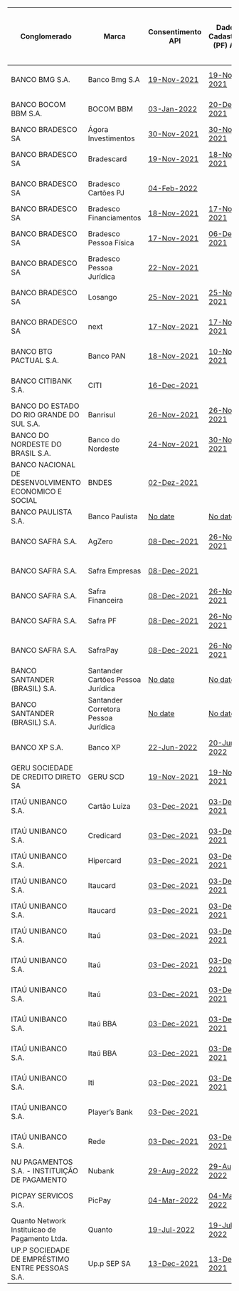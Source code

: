 |                          Conglomerado                           |                  Marca                  |                                                                                                  Consentimento API                                                                                                  |                                                                                                      Dados Cadastrais (PF) API                                                                                                       |                                                                                                      Dados Cadastrais (PJ) API                                                                                                       |                                                                                                   Resources API                                                                                                   |                                                                                                  Contas API                                                                                                  |                                                                                                                   Cartão de Crédito API                                                                                                                   |                                                                                               Operações de Crédito - Empréstimos API                                                                                               |                                                                                                    Operações de Crédito - Financiamentos API                                                                                                    |                                                                                                             Operações de Crédito - Adiantamento a Depositantes API                                                                                                              |                                                                                                                    Operações de Crédito - Direitos Creditórios Descontados API                                                                                                                     |
|------------------------------------------------------|-------------------------------------|-----------------------------------------------------------------------------------------------------------------------------------------------------------------------------------------------------|--------------------------------------------------------------------------------------------------------------------------------------------------------------------------------------------------------------|--------------------------------------------------------------------------------------------------------------------------------------------------------------------------------------------------------------|-------------------------------------------------------------------------------------------------------------------------------------------------------------------------------------------------------|-----------------------------------------------------------------------------------------------------------------------------------------------------------------------------------------------------|---------------------------------------------------------------------------------------------------------------------------------------------------------------------------------------------------------------------------------------|-----------------------------------------------------------------------------------------------------------------------------------------------------------------------------------------------|---------------------------------------------------------------------------------------------------------------------------------------------------------------------------------------------------------|-----------------------------------------------------------------------------------------------------------------------------------------------------------------------------------------------------------------------------|-------------------------------------------------------------------------------------------------------------------------------------------------------------------------------------------------------------------------------------------|
| BANCO BMG S.A.                                       | Banco Bmg S.A                       | [19-Nov-2021](https://github.com/OpenBanking-Brasil/conformance/blob/main/submissions/functional/consents/1.0.3/Banco_BMG_S.A-Banco_BMG_Open_Banking-API-Consents19-Nov-2021.zip)                   | [19-Nov-2021](https://github.com/OpenBanking-Brasil/conformance/blob/main/submissions/functional/personal/1.0.3/Banco_BMG_S.A-Banco_BMG_Open_Banking-API-Customers_Personal-19-Nov-2021.zip)                 | [19-Nov-2021](https://github.com/OpenBanking-Brasil/conformance/blob/main/submissions/functional/business/1.0.3/Banco_BMG_S.A-Banco_BMG_Open_Banking-API-Customers_Business-19-Nov-2021.zip)                 | [19-Nov-2021](https://github.com/OpenBanking-Brasil/conformance/blob/main/submissions/functional/resources/1.0.2/Banco_BMG_S.A-Banco_BMG_Open_Banking-API-Resources19-Nov-2021.zip)                   | [19-Nov-2021](https://github.com/OpenBanking-Brasil/conformance/blob/main/submissions/functional/accounts/1.0.3/Banco_BMG_S.A-Banco_BMG_Open_Banking-API-Accounts-19-Nov-2021.zip)                  | [19-Nov-2021](https://github.com/OpenBanking-Brasil/conformance/blob/main/submissions/functional/credit-card/1.0.4/Banco_BMG_S.A-Banco_BMG_Open_Banking-API-Credit_Card-19-Nov-2021.zip)                                              | [12-Nov-2021](https://github.com/OpenBanking-Brasil/conformance/blob/main/submissions/functional/loans/1.0.4/Banco_BMG_S.A-Banco_BMG_Open_Banking-API-LOANS-12-Nov-2021.zip)                  | [12-Nov-2021](https://github.com/OpenBanking-Brasil/conformance/blob/main/submissions/functional/financings/1.0.4/Banco_BMG_S.A-Banco_BMG_Open_Banking-API-FINANCINGS-12-Nov-2021.zip)                  | [19-Nov-2021](https://github.com/OpenBanking-Brasil/conformance/blob/main/submissions/functional/unarranged-overdraft/1.0.4/Banco_BMG_S.A-Banco_BMG_Open_Banking-API-Unarranged_overdraft-19-Nov-2021.zip)                  | [No date](https://github.com/OpenBanking-Brasil/conformance/blob/main/submissions/functional/invoice-financings/1.0.4/Banco_BMG_S-Discount-Credit-Rights.zip)                                                                             |
| BANCO BOCOM BBM S.A.                                 | BOCOM BBM                           | [03-Jan-2022](https://openbanking-brasil.github.io/conformance/submissions/functional/consents/1.0.3/Consents_api_test-mtls-by_value-plain_response-QSqqNKtcenTjY-03-Jan-2022.zip)                  | [20-Dec-2021](https://openbanking-brasil.github.io/conformance/submissions/functional/personal/1.0.3/Personal_Customer_Data_api_test-mtls-by_value-plain_response-oPo4xFRkR7CF8-20-Dec-2021.zip)             | [20-Dec-2021](https://openbanking-brasil.github.io/conformance/submissions/functional/business/1.0.3/Business_Customer_Data_api_test-mtls-by_value-plain_response-PzzPT9XEiMPpl-20-Dec-2021.zip)             | [20-Dec-2021](https://openbanking-brasil.github.io/conformance/submissions/functional/resources/1.0.2/Resources_api_test-mtls-by_value-plain_response-gtAtOQrmol44q-20-Dec-2021.zip)                  | [20-Dec-2021](https://openbanking-brasil.github.io/conformance/submissions/functional/accounts/1.0.3/Account_api_test-mtls-by_value-plain_response-k7vfL41COsCTM-20-Dec-2021.zip)                   |                                                                                                                                                                                                                                       | [20-Dec-2021](https://openbanking-brasil.github.io/conformance/submissions/functional/loans/1.0.4/Loans_api_test-mtls-by_value-plain_response-WnTwFLIzsLiVY-20-Dec-2021.zip)                  | [20-Dec-2021](https://openbanking-brasil.github.io/conformance/submissions/functional/financings/1.0.4/Financings_api_test-mtls-by_value-plain_response-6s7q9arManEJD-20-Dec-2021.zip)                  |                                                                                                                                                                                                                             | [20-Dec-2021](https://openbanking-brasil.github.io/conformance/submissions/functional/invoice-financings/1.0.4/Credit_operations_discounted_credit_rights_api_test-mtls-by_value-plain_response-21DN2MnCve4JQ-20-Dec-2021.zip)            |
| BANCO BRADESCO SA                                    | Ágora Investimentos                 | [30-Nov-2021](https://openbanking-brasil.github.io/conformance/submissions/functional/consents/1.0.3/Agora_CTVM-Agora-API-CONSENTS-30-Nov-2021.zip)                                                 | [30-Nov-2021](https://openbanking-brasil.github.io/conformance/submissions/functional/personal/1.0.3/Agora_CTVM-AgoraPF-API-CUSTOMER-30-Nov-2021.zip)                                                        | [30-Nov-2021](https://openbanking-brasil.github.io/conformance/submissions/functional/business/1.0.3/Agora_CTVM-AgoraPJ-API-CUSTOMER-30-Nov-2021.zip)                                                        | [No date](https://openbanking-brasil.github.io/conformance/submissions/functional/resources/1.0.2/Agora_CTVM-Agora-API-RESOURCES-30_Nov-2021.zip)                                                     |                                                                                                                                                                                                     |                                                                                                                                                                                                                                       |                                                                                                                                                                                               |                                                                                                                                                                                                         |                                                                                                                                                                                                                             |                                                                                                                                                                                                                                           |
| BANCO BRADESCO SA                                    | Bradescard                          | [19-Nov-2021](https://openbanking-brasil.github.io/conformance/submissions/functional/consents/1.0.3/Banco_Bradescard-Bradescard-API-CONSENTS-19-Nov-2021.zip)                                      | [18-Nov-2021](https://openbanking-brasil.github.io/conformance/submissions/functional/personal/1.0.3/Banco_Bradescard-Bradescard-API-CUSTOMER-18-Nov-2021.zip)                                               |                                                                                                                                                                                                              | [25-Nov-2021](https://openbanking-brasil.github.io/conformance/submissions/functional/resources/1.0.2/Banco_Bradescard-Bradescard-API-RESOURCES-25-Nov-2021.zip)                                      |                                                                                                                                                                                                     | [19-Nov-2021](https://openbanking-brasil.github.io/conformance/submissions/functional/credit-card/1.0.4/Banco_Bradescard-Bradescard-API-CARDS-19-Nov-2021.zip)                                                                        |                                                                                                                                                                                               |                                                                                                                                                                                                         |                                                                                                                                                                                                                             |                                                                                                                                                                                                                                           |
| BANCO BRADESCO SA                                    | Bradesco Cartões PJ                 | [04-Feb-2022](https://openbanking-brasil.github.io/conformance/submissions/functional/consents/1.0.3/Bradesco-BradescoCartoesPJ-API-CONSENTS-4-Feb-2022.zip)                                        |                                                                                                                                                                                                              | [04-Feb-2022](https://openbanking-brasil.github.io/conformance/submissions/functional/business/1.0.3/Bradesco-BradescoCartoesPJ-API-BUSINESSCUSTOMERDATA-4-Feb-2022.zip)                                     | [10-Feb-2022](https://openbanking-brasil.github.io/conformance/submissions/functional/resources/1.0.2/Bradesco-BradescoCartoesPJ-API-RESOURCES-10-Feb-2022.zip)                                       |                                                                                                                                                                                                     | [04-Feb-2022](https://openbanking-brasil.github.io/conformance/submissions/functional/credit-card/1.0.4/Bradesco-BradescoCartoesPJ-API-CREDITCARD-4-Feb-2022.zip)                                                                     |                                                                                                                                                                                               |                                                                                                                                                                                                         |                                                                                                                                                                                                                             |                                                                                                                                                                                                                                           |
| BANCO BRADESCO SA                                    | Bradesco Financiamentos             | [18-Nov-2021](https://openbanking-brasil.github.io/conformance/submissions/functional/consents/1.0.3/Bradesco_Financiamentos-BBFPF-API-CONSENTS-18-Nov-2021.zip)                                    | [17-Nov-2021](https://openbanking-brasil.github.io/conformance/submissions/functional/personal/1.0.3/Bradesco_Financiamentos-BBFPF-API-CUSTOMER-17-Nov-2021.zip)                                             | [No date](https://openbanking-brasil.github.io/conformance/submissions/functional/business/1.0.3/BUSINESS-CUSTOMER.zip)                                                                                      | [19-Nov-2021](https://openbanking-brasil.github.io/conformance/submissions/functional/resources/1.0.2/Bradesco_Financiamentos-BBFPF-API-RESOURCES-19-Nov-2021.zip)                                    |                                                                                                                                                                                                     |                                                                                                                                                                                                                                       |                                                                                                                                                                                               | [25-Nov-2021](https://openbanking-brasil.github.io/conformance/submissions/functional/financings/1.0.4/Bradesco_Financiamentos-BBFPF-API-FINANCINGS-25-Nov-2021.zip)                                    |                                                                                                                                                                                                                             |                                                                                                                                                                                                                                           |
| BANCO BRADESCO SA                                    | Bradesco Pessoa Física              | [17-Nov-2021](https://openbanking-brasil.github.io/conformance/submissions/functional/consents/1.0.3/Bradesco-BradescoPF-API-CONSENTS-17-Nov-2021.zip)                                              | [06-Dez-2021](https://openbanking-brasil.github.io/conformance/submissions/functional/personal/1.0.3/Bradesco-BradescoPF-API-CUSTOMER-06-Dez-2021.zip)                                                       |                                                                                                                                                                                                              | [22-Nov-2021](https://openbanking-brasil.github.io/conformance/submissions/functional/resources/1.0.2/Bradesco-BradescoPF-API-RESOURCES-22-Nov-2021.zip)                                              | [17-Nov-2021](https://openbanking-brasil.github.io/conformance/submissions/functional/accounts/1.0.3/Bradesco-BradescoPF-API-ACCOUNTS-17-Nov-2021.zip)                                              | [25-Nov-2021](https://openbanking-brasil.github.io/conformance/submissions/functional/credit-card/1.0.4/Bradesco-BradescoPF-API-CARDS-25-Nov-2021.zip)                                                                                | [17-Nov-2021](https://openbanking-brasil.github.io/conformance/submissions/functional/loans/1.0.4/Bradesco-BradescoPF-API-LOANS-17-Nov-2021.zip)                                              | [17-Nov-2021](https://openbanking-brasil.github.io/conformance/submissions/functional/financings/1.0.4/Bradesco-BradescoPF-API-FINANCINGS-17-Nov-2021.zip)                                              | [25-Nov-2021](https://openbanking-brasil.github.io/conformance/submissions/functional/unarranged-overdraft/1.0.4/Bradesco-BradescoPF-API-UNARRANGED_ACCOUNTS_OVERDRAFT-25-Nov-2021.zip)                                     |                                                                                                                                                                                                                                           |
| BANCO BRADESCO SA                                    | Bradesco Pessoa Jurídica            | [22-Nov-2021](https://openbanking-brasil.github.io/conformance/submissions/functional/consents/1.0.3/Bradesco-BradescoPJ-API-CONSENTS-22-Nov-2021.zip)                                              |                                                                                                                                                                                                              | [25-Nov-2021](https://openbanking-brasil.github.io/conformance/submissions/functional/business/1.0.3/Bradesco-BradescoPJ-API-CUSTOMER-25-Nov-2021.zip)                                                       | [22-Nov-2021](https://openbanking-brasil.github.io/conformance/submissions/functional/resources/1.0.2/Bradesco-BradescoPJ-API-RESOURCES-22-Nov-2021.zip)                                              | [17-Nov-2021](https://openbanking-brasil.github.io/conformance/submissions/functional/accounts/1.0.3/Bradesco-BradescoPJ-API-ACCOUNTS-17-Nov-2021.zip)                                              | [No date](https://openbanking-brasil.github.io/conformance/submissions/functional/credit-card/1.0.4/Bradesco-BradescoPJ-API-CARDS-19_Nov-2021.zip)                                                                                    | [17-Nov-2021](https://openbanking-brasil.github.io/conformance/submissions/functional/loans/1.0.4/Bradesco-BradescoPJ-API-LOANS-17-Nov-2021.zip)                                              | [17-Nov-2021](https://openbanking-brasil.github.io/conformance/submissions/functional/financings/1.0.4/Bradesco-BradescoPJ-API-FINANCINGS-17-Nov-2021.zip)                                              | [17-Nov-2021](https://openbanking-brasil.github.io/conformance/submissions/functional/unarranged-overdraft/1.0.4/Bradesco-BradescoPJ-API-UNARRANGED_ACCOUNTS_OVERDRAFT-17-Nov-2021.zip)                                     | [17-Nov-2021](https://openbanking-brasil.github.io/conformance/submissions/functional/invoice-financings/1.0.4/Bradesco-BradescoPJ-API-DISCOUNTED_CREDIT_RIGHTS-17-Nov-2021.zip)                                                          |
| BANCO BRADESCO SA                                    | Losango                             | [25-Nov-2021](https://openbanking-brasil.github.io/conformance/submissions/functional/consents/1.0.3/Banco_Losango_Losango-API-CONSENTS-25-Nov-2021.zip)                                            | [25-Nov-2021](https://openbanking-brasil.github.io/conformance/submissions/functional/personal/1.0.3/Banco_Losango-Losango-API-CUSTOMER-25-Nov-2021.zip)                                                     |                                                                                                                                                                                                              | [19-Nov-2021](https://openbanking-brasil.github.io/conformance/submissions/functional/resources/1.0.2/Banco_Losango-Losango-API-RESOURCES-19-Nov-2021.zip)                                            |                                                                                                                                                                                                     | [19-Nov-2021](https://openbanking-brasil.github.io/conformance/submissions/functional/credit-card/1.0.4/Banco_Losango-Losango-API-CARDS-19-Nov-2021.zip)                                                                              | [25-Nov-2021](https://openbanking-brasil.github.io/conformance/submissions/functional/loans/1.0.4/Banco_Losango-Losango-API-LOANS-25-Nov-2021.zip)                                            | [25-Nov-2021](https://openbanking-brasil.github.io/conformance/submissions/functional/financings/1.0.4/Banco_Losango-Losango-API-FINANCINGS-25-Nov-2021.zip)                                            |                                                                                                                                                                                                                             |                                                                                                                                                                                                                                           |
| BANCO BRADESCO SA                                    | next                                | [17-Nov-2021](https://openbanking-brasil.github.io/conformance/submissions/functional/consents/1.0.3/Bradesco-NextPF-API-CONSENTS-17-Nov-2021.zip)                                                  | [17-Nov-2021](https://openbanking-brasil.github.io/conformance/submissions/functional/personal/1.0.3/Bradesco-Next-API-CUSTOMER-17-Nov-2021.zip)                                                             |                                                                                                                                                                                                              | [23-Nov-2021](https://openbanking-brasil.github.io/conformance/submissions/functional/resources/1.0.2/Bradesco-NextPF-API-RESOURCES-23-Nov-2021.zip)                                                  | [17-Nov-2021](https://openbanking-brasil.github.io/conformance/submissions/functional/accounts/1.0.3/Bradesco-Next-API-ACCOUNTS-17-Nov-2021.zip)                                                    | [25-Nov-2021](https://openbanking-brasil.github.io/conformance/submissions/functional/credit-card/1.0.4/Bradesco-NextPF-API-CARDS-25-Nov-2021.zip)                                                                                    | [17-Nov-2021](https://openbanking-brasil.github.io/conformance/submissions/functional/loans/1.0.4/Bradesco-Next-API-LOANS-17-Nov-2021.zip)                                                    |                                                                                                                                                                                                         |                                                                                                                                                                                                                             |                                                                                                                                                                                                                                           |
| BANCO BTG PACTUAL S.A.                               | Banco PAN                           | [18-Nov-2021](https://openbanking-brasil.github.io/conformance/submissions/functional/consents/1.0.3/Consents-api-test-private_key_jwt-pushed-plain_response-YWAR5bJAZduon-18-Nov-2021.zip)         | [10-Nov-2021](https://openbanking-brasil.github.io/conformance/submissions/functional/personal/1.0.3/Personal_Customer_Data_api_test-private_key_jwt-pushed-plain_response-ALKlHUH8qxxMi-10-Nov-2021.zip)    |                                                                                                                                                                                                              | [30-Nov-2021](https://openbanking-brasil.github.io/conformance/submissions/functional/resources/1.0.2/Resources-api-test-private_key_jwt-pushed-plain_response-L1pTglTOziwVV-30-Nov-2021.zip)         | [19-Nov-2021](https://openbanking-brasil.github.io/conformance/submissions/functional/accounts/1.0.3/Account_api_test-private_key_jwt-pushed-plain_response-Ywq6EVQ8PiYZX-19-Nov-2021.zip)          | [27-Sep-2021](https://github.com/OpenBanking-Brasil/conformance/blob/main/submissions/functional/credit-card/1.0.4/Banco_PanCredit_card_api_test-private_key_jwt-pushed-plain_response-KWMz76dZGfnQg-27-Sep-2021.zip)                 | [18-Nov-2021](https://openbanking-brasil.github.io/conformance/submissions/functional/loans/1.0.4/BancoPanLoans_api_test-private_key_jwt-pushed-plain_response-REYw5wppVZdDX-18-Nov-2021.zip) | [19-Nov-2021](https://openbanking-brasil.github.io/conformance/submissions/functional/financings/1.0.4/Financings-api-test-private_key_jwt-pushed-plain_response-IVDjUaDjKXf9z-19-Nov-2021.zip)         |                                                                                                                                                                                                                             |                                                                                                                                                                                                                                           |
| BANCO CITIBANK S.A.                                  | CITI                                | [16-Dec-2021](https://openbanking-brasil.github.io/conformance/submissions/functional/consents/1.0.3/Consents_api_test-private_key_jwt-by_value-plain_response-A3bVZ0SVzgB65-16-Dec-2021.zip)       |                                                                                                                                                                                                              | [19-Nov-2021](https://openbanking-brasil.github.io/conformance/submissions/functional/business/1.0.3/Business_Customer_Data_api_test-private_key_jwt-by_value-plain_response-DGD73KEbe78lN-19-Nov-2021.zip)  | [16-Dec-2021](https://openbanking-brasil.github.io/conformance/submissions/functional/resources/1.0.2/Resources_api_test-private_key_jwt-by_value-plain_response-agrjssek5kibx-16-Dec-2021.zip)       | [16-Dec-2021](https://openbanking-brasil.github.io/conformance/submissions/functional/accounts/1.0.3/Account_api_test-private_key_jwt-by_value-plain_response-wkwl2dpx2wVNO-16-Dec-2021.zip)        | [16-Dec-2021](https://openbanking-brasil.github.io/conformance/submissions/functional/credit-card/1.0.4/Credit_card_api_test-private_key_jwt-by_value-plain_response-kPGdW2RDlSHez-16-Dec-2021.zip)                                   | [16-Dec-2021](https://openbanking-brasil.github.io/conformance/submissions/functional/loans/1.0.4/Loans_api_test-private_key_jwt-by_value-plain_response-ij9i6eOcQxlIb-16-Dec-2021.zip)       | [16-Dec-2021](https://openbanking-brasil.github.io/conformance/submissions/functional/financings/1.0.4/Financings_api_test-private_key_jwt-by_value-plain_response-PMgBz6rcOr6Qi-16-Dec-2021.zip)       | [16-Dec-2021](https://openbanking-brasil.github.io/conformance/submissions/functional/unarranged-overdraft/1.0.4/Unarranged_overdraft_api_test-private_key_jwt-by_value-plain_response-KwjAvzZ2QOram-16-Dec-2021.zip)       | [16-Dec-2021](https://openbanking-brasil.github.io/conformance/submissions/functional/invoice-financings/1.0.4/Credit_operations_discounted_credit_rights_api_test-private_key_jwt-by_value-plain_response-YF8RWwVFGceC1-16-Dec-2021.zip) |
| BANCO DO ESTADO DO RIO GRANDE DO SUL S.A.            | Banrisul                            | [26-Nov-2021](https://github.com/OpenBanking-Brasil/conformance/blob/main/submissions/functional/consents/1.0.3/Banrisul-Banrisul_Open_Banking_Brasil-API-CONSENTS-private_key_jwt-26-Nov-2021.zip) | [26-Nov-2021](https://github.com/OpenBanking-Brasil/conformance/blob/main/submissions/functional/personal/1.0.3/Banrisul-Banrisul_Open_Banking_Brasil-API-PERSONAL-CUSTOMER-private_key_jwt-26-Nov-2021.zip) | [26-Nov-2021](https://github.com/OpenBanking-Brasil/conformance/blob/main/submissions/functional/business/1.0.3/Banrisul-Banrisul_Open_Banking_Brasil-API-BUSINESS-CUSTOMER-private_key_jwt-26-Nov-2021.zip) | [26-Nov-2021](https://github.com/OpenBanking-Brasil/conformance/blob/main/submissions/functional/resources/1.0.2/Banrisul-Banrisul_Open_Banking_Brasil-API-RESOURCES-private_key_jwt-26-Nov-2021.zip) | [26-Nov-2021](https://github.com/OpenBanking-Brasil/conformance/blob/main/submissions/functional/accounts/1.0.3/Banrisul-Banrisul_Open_Banking_Brasil-API-ACCOUNTS-private_key_jwt-26-Nov-2021.zip) | [15-Dec-2021](https://github.com/OpenBanking-Brasil/conformance/blob/main/submissions/functional/credit-card/1.0.4/Banrisul-Banrisul_Open_Banking_Brasil-API-CREDIT-CARD-private_key_jwt-15-Dec-2021.zip)                             | [26-Nov-2021](https://github.com/OpenBanking-Brasil/conformance/blob/main/submissions/functional/loans/1.0.4/Banrisul-Banrisul_Open_Banking_Brasil-API-LOANS-private_key_jwt-26-Nov-2021.zip) | [26-Nov-2021](https://github.com/OpenBanking-Brasil/conformance/blob/main/submissions/functional/financings/1.0.4/Banrisul-Banrisul_Open_Banking_Brasil-API-FINANCINGS-private_key_jwt-26-Nov-2021.zip) | [26-Nov-2021](https://github.com/OpenBanking-Brasil/conformance/blob/main/submissions/functional/unarranged-overdraft/1.0.4/Banrisul-Banrisul_Open_Banking_Brasil-API-UNARRANGED-OVERDRAFT-private_key_jwt-26-Nov-2021.zip) | [26-Nov-2021](https://github.com/OpenBanking-Brasil/conformance/blob/main/submissions/functional/invoice-financings/1.0.4/Banrisul-Banrisul_Open_Banking_Brasil-API-INVOICE-FINANCINGS-private_key_jwt-26-Nov-2021.zip)                   |
| BANCO DO NORDESTE DO BRASIL S.A.                     | Banco do Nordeste                   | [24-Nov-2021](https://openbanking-brasil.github.io/conformance/submissions/functional/consents/1.0.3/Consents_api_test-mtls-by_value-plain_response-Y8C8uHBZEIWWn-24-Nov-2021.zip)                  | [30-Nov-2021](https://openbanking-brasil.github.io/conformance/submissions/functional/credit-card/1.0.4/Credit_card_api_test-mtls-by_value-plain_response-u6RR3oL4tXmNv-30-Nov-2021.zip)                     | [24-Nov-2021](https://openbanking-brasil.github.io/conformance/submissions/functional/business/1.0.3/Business_Customer_Data_api_test-mtls-by_value-plain_response-6pzI2UoIiv34c-24-Nov-2021.zip)             | [24-Nov-2021](https://openbanking-brasil.github.io/conformance/submissions/functional/resources/1.0.2/Resources_api_test-mtls-by_value-plain_response-SpyhfNmQL6gZ1-24-Nov-2021.zip)                  | [24-Nov-2021](https://openbanking-brasil.github.io/conformance/submissions/functional/accounts/1.0.3/Account_api_test-mtls-by_value-plain_response-K9sbPyRJmPjQk-24-Nov-2021.zip)                   | [30-Nov-2021](https://openbanking-brasil.github.io/conformance/submissions/functional/credit-card/1.0.4/Credit_card_api_test-mtls-by_value-plain_response-u6RR3oL4tXmNv-30-Nov-2021.zip)                                              | [24-Nov-2021](https://openbanking-brasil.github.io/conformance/submissions/functional/loans/1.0.4/Loans_api_test-mtls-by_value-plain_response-aBOUogtVjfRkC-24-Nov-2021.zip)                  |                                                                                                                                                                                                         |                                                                                                                                                                                                                             |                                                                                                                                                                                                                                           |
| BANCO NACIONAL DE DESENVOLVIMENTO ECONOMICO E SOCIAL | BNDES                               | [02-Dez-2021](https://github.com/OpenBanking-Brasil/conformance/blob/main/submissions/functional/consents/1.0.3/BNDES-BNDES_Open_Banking-API-CONSENTS-02-Dez-2021.zip)                              |                                                                                                                                                                                                              | [02-Dez-2021](https://github.com/OpenBanking-Brasil/conformance/blob/main/submissions/functional/business/1.0.3/BNDES-BNDES_Open_Banking-API-BUSINESS-CUSTOMERS-02-Dez-2021.zip)                             | [11-Dez-2021](https://github.com/OpenBanking-Brasil/conformance/blob/main/submissions/functional/resources/1.0.2/BNDES-BNDES_Open_Banking-API-RESOURCES-11-Dez-2021.zip)                              |                                                                                                                                                                                                     |                                                                                                                                                                                                                                       |                                                                                                                                                                                               | [02-Dez-2021](https://github.com/OpenBanking-Brasil/conformance/blob/main/submissions/functional/financings/1.0.4/BNDES-BNDES_Open_Banking-API-FINANCINGS-02-Dez-2021.zip)                              |                                                                                                                                                                                                                             |                                                                                                                                                                                                                                           |
| BANCO PAULISTA S.A.                                  | Banco Paulista                      | [No date](https://openbanking-brasil.github.io/conformance/submissions/functional/consents/1.0.3/BancoPaulista-Banco_Paulista_OpenBanking.zip)                                                      | [No date](https://openbanking-brasil.github.io/conformance/submissions/functional/personal/1.0.3/BancoPaulista-Banco_Paulista_OpenBanking.zip)                                                               | [No date](https://openbanking-brasil.github.io/conformance/submissions/functional/business/1.0.3/BancoPaulista-Banco_Paulista_OpenBanking_1-2.zip)                                                           | [No date](https://openbanking-brasil.github.io/conformance/submissions/functional/resources/1.0.2/BancoPaulista-Banco_Paulista_OpenBanking_1.zip)                                                     | [No date](https://openbanking-brasil.github.io/conformance/submissions/functional/accounts/1.0.3/BancoPaulista-Banco_Paulista_OpenBanking_1.zip)                                                    |                                                                                                                                                                                                                                       | [No date](https://openbanking-brasil.github.io/conformance/submissions/functional/loans/1.0.4/BancoPaulista-Banco_Paulista_OpenBanking.zip)                                                   |                                                                                                                                                                                                         |                                                                                                                                                                                                                             |                                                                                                                                                                                                                                           |
| BANCO SAFRA S.A.                                     | AgZero                              | [08-Dec-2021](https://openbanking-brasil.github.io/conformance/submissions/functional/consents/1.0.3/Banco_Safra_SA-Safra_Open_Banking-API-CONSENTS-private_key_jwt-08-Dec-2021.zip)                | [26-Nov-2021](https://openbanking-brasil.github.io/conformance/submissions/functional/personal/1.0.3/Banco_Safra_SA-Safra_Open_Banking-API-PERSONAL-CUSTOMERS-private_key_jwt-26-Nov-2021.zip)               |                                                                                                                                                                                                              | [26-Nov-2021](https://openbanking-brasil.github.io/conformance/submissions/functional/resources/1.0.2/Banco_Safra_SA-Safra_Open_Banking-API-RESOURCES-private_key_jwt-26-Nov-2021.zip)                | [03-Dec-2021](https://openbanking-brasil.github.io/conformance/submissions/functional/accounts/1.0.3/Banco_Safra_SA-Safra_Open_Banking-API-ACCOUNTS-private_key_jwt-03-Dec-2021.zip)                | [03-Dec-2021](https://openbanking-brasil.github.io/conformance/submissions/functional/credit-card/1.0.4/Banco_Safra_SA-Safra_Open_Banking-API-CREDIT-CARD-private_key_jwt-03-Dec-2021.zip)                                            | [03-Dec-2021](https://openbanking-brasil.github.io/conformance/submissions/functional/loans/1.0.4/Banco_Safra_SA-Safra_Open_Banking-API-LOANS-private_key_jwt-03-Dec-2021.zip)                |                                                                                                                                                                                                         |                                                                                                                                                                                                                             |                                                                                                                                                                                                                                           |
| BANCO SAFRA S.A.                                     | Safra Empresas                      | [08-Dec-2021](https://openbanking-brasil.github.io/conformance/submissions/functional/consents/1.0.3/Banco_Safra_SA-Safra_Open_Banking-API-CONSENTS-private_key_jwt-08-Dec-2021.zip)                |                                                                                                                                                                                                              | [26-Nov-2021](https://openbanking-brasil.github.io/conformance/submissions/functional/business/1.0.3/Banco_Safra_SA-Safra_Open_Banking-API-BUSINESS-CUSTOMERS-private_key_jwt-26-Nov-2021.zip)               | [26-Nov-2021](https://openbanking-brasil.github.io/conformance/submissions/functional/resources/1.0.2/Banco_Safra_SA-Safra_Open_Banking-API-RESOURCES-private_key_jwt-26-Nov-2021.zip)                | [03-Dec-2021](https://openbanking-brasil.github.io/conformance/submissions/functional/accounts/1.0.3/Banco_Safra_SA-Safra_Open_Banking-API-ACCOUNTS-private_key_jwt-03-Dec-2021.zip)                | [03-Dec-2021](https://openbanking-brasil.github.io/conformance/submissions/functional/credit-card/1.0.4/Banco_Safra_SA-Safra_Open_Banking-API-CREDIT-CARD-private_key_jwt-03-Dec-2021.zip)                                            | [03-Dec-2021](https://openbanking-brasil.github.io/conformance/submissions/functional/loans/1.0.4/Banco_Safra_SA-Safra_Open_Banking-API-LOANS-private_key_jwt-03-Dec-2021.zip)                |                                                                                                                                                                                                         |                                                                                                                                                                                                                             | [26-Nov-2021](https://openbanking-brasil.github.io/conformance/submissions/functional/invoice-financings/1.0.4/Banco_Safra_SA-Safra_Open_Banking-API-INVOICE-FINANCINGS-private_key_jwt-26-Nov-2021.zip)                                  |
| BANCO SAFRA S.A.                                     | Safra Financeira                    | [08-Dec-2021](https://openbanking-brasil.github.io/conformance/submissions/functional/consents/1.0.3/Banco_Safra_SA-Safra_Open_Banking-API-CONSENTS-private_key_jwt-08-Dec-2021.zip)                | [26-Nov-2021](https://openbanking-brasil.github.io/conformance/submissions/functional/personal/1.0.3/Banco_Safra_SA-Safra_Open_Banking-API-PERSONAL-CUSTOMERS-private_key_jwt-26-Nov-2021.zip)               | [26-Nov-2021](https://openbanking-brasil.github.io/conformance/submissions/functional/business/1.0.3/Banco_Safra_SA-Safra_Open_Banking-API-BUSINESS-CUSTOMERS-private_key_jwt-26-Nov-2021.zip)               | [26-Nov-2021](https://openbanking-brasil.github.io/conformance/submissions/functional/resources/1.0.2/Banco_Safra_SA-Safra_Open_Banking-API-RESOURCES-private_key_jwt-26-Nov-2021.zip)                |                                                                                                                                                                                                     |                                                                                                                                                                                                                                       |                                                                                                                                                                                               | [26-Nov-2021](https://openbanking-brasil.github.io/conformance/submissions/functional/financings/1.0.4/Banco_Safra_SA-Safra_Open_Banking-API-FINANCINGS-private_key_jwt-26-Nov-2021.zip)                |                                                                                                                                                                                                                             |                                                                                                                                                                                                                                           |
| BANCO SAFRA S.A.                                     | Safra PF                            | [08-Dec-2021](https://openbanking-brasil.github.io/conformance/submissions/functional/consents/1.0.3/Banco_Safra_SA-Safra_Open_Banking-API-CONSENTS-private_key_jwt-08-Dec-2021.zip)                | [26-Nov-2021](https://openbanking-brasil.github.io/conformance/submissions/functional/personal/1.0.3/Banco_Safra_SA-Safra_Open_Banking-API-PERSONAL-CUSTOMERS-private_key_jwt-26-Nov-2021.zip)               |                                                                                                                                                                                                              | [26-Nov-2021](https://openbanking-brasil.github.io/conformance/submissions/functional/resources/1.0.2/Banco_Safra_SA-Safra_Open_Banking-API-RESOURCES-private_key_jwt-26-Nov-2021.zip)                | [03-Dec-2021](https://openbanking-brasil.github.io/conformance/submissions/functional/accounts/1.0.3/Banco_Safra_SA-Safra_Open_Banking-API-ACCOUNTS-private_key_jwt-03-Dec-2021.zip)                | [03-Dec-2021](https://openbanking-brasil.github.io/conformance/submissions/functional/credit-card/1.0.4/Banco_Safra_SA-Safra_Open_Banking-API-CREDIT-CARD-private_key_jwt-03-Dec-2021.zip)                                            | [03-Dec-2021](https://openbanking-brasil.github.io/conformance/submissions/functional/loans/1.0.4/Banco_Safra_SA-Safra_Open_Banking-API-LOANS-private_key_jwt-03-Dec-2021.zip)                |                                                                                                                                                                                                         |                                                                                                                                                                                                                             |                                                                                                                                                                                                                                           |
| BANCO SAFRA S.A.                                     | SafraPay                            | [08-Dec-2021](https://openbanking-brasil.github.io/conformance/submissions/functional/consents/1.0.3/Banco_Safra_SA-Safra_Open_Banking-API-CONSENTS-private_key_jwt-08-Dec-2021.zip)                | [26-Nov-2021](https://openbanking-brasil.github.io/conformance/submissions/functional/personal/1.0.3/Banco_Safra_SA-Safra_Open_Banking-API-PERSONAL-CUSTOMERS-private_key_jwt-26-Nov-2021.zip)               | [26-Nov-2021](https://openbanking-brasil.github.io/conformance/submissions/functional/business/1.0.3/Banco_Safra_SA-Safra_Open_Banking-API-BUSINESS-CUSTOMERS-private_key_jwt-26-Nov-2021.zip)               | [26-Nov-2021](https://openbanking-brasil.github.io/conformance/submissions/functional/resources/1.0.2/Banco_Safra_SA-Safra_Open_Banking-API-RESOURCES-private_key_jwt-26-Nov-2021.zip)                | [03-Dec-2021](https://openbanking-brasil.github.io/conformance/submissions/functional/accounts/1.0.3/Banco_Safra_SA-Safra_Open_Banking-API-ACCOUNTS-private_key_jwt-03-Dec-2021.zip)                | [03-Dec-2021](https://openbanking-brasil.github.io/conformance/submissions/functional/credit-card/1.0.4/Banco_Safra_SA-Safra_Open_Banking-API-CREDIT-CARD-private_key_jwt-03-Dec-2021.zip)                                            | [03-Dec-2021](https://openbanking-brasil.github.io/conformance/submissions/functional/loans/1.0.4/Banco_Safra_SA-Safra_Open_Banking-API-LOANS-private_key_jwt-03-Dec-2021.zip)                |                                                                                                                                                                                                         |                                                                                                                                                                                                                             |                                                                                                                                                                                                                                           |
| BANCO SANTANDER (BRASIL) S.A.                        | Santander Cartões Pessoa Jurídica   | [No date](https://github.com/OpenBanking-Brasil/conformance/tree/main/submissions/functional/consents/1.0.3#:~:text=BCO_SANTANDER_do_Brasil_S.A-API-CONSENTS-03-August-2021.zip)                    | [No date](https://github.com/OpenBanking-Brasil/conformance/tree/main/submissions/functional/personal/1.0.3#:~:text=BCO_SANTANDER_do_Brasil_S.A_API_PERSONAL_CUSTOMER_03_August_2021.zip)                    | [No date](https://github.com/OpenBanking-Brasil/conformance/tree/main/submissions/functional/business/1.0.3#:~:text=BCO_SANTANDER_do_Brasil_S.A-API-BUSINESS-CUSTOMER-03-August-2021.zip)                    | [No date](https://github.com/OpenBanking-Brasil/conformance/blob/main/submissions/functional/resources/1.0.2/BCO_SANTANDER_do_Brasil_S.A-API-RESOURCE-03-August-2021.zip)                             |                                                                                                                                                                                                     | [22-Sep-2021](https://github.com/OpenBanking-Brasil/conformance/tree/main/submissions/functional/credit-card/1.0.4#:~:text=BCO_SANTANDER_do_Brasil_S.A-Credit_card_api_test-mtls-pushed-plain_response-uDEC11UZK3qip-22-Sep-2021.zip) |                                                                                                                                                                                               |                                                                                                                                                                                                         |                                                                                                                                                                                                                             |                                                                                                                                                                                                                                           |
| BANCO SANTANDER (BRASIL) S.A.                        | Santander Corretora Pessoa Jurídica | [No date](https://github.com/OpenBanking-Brasil/conformance/blob/main/submissions/functional/consents/1.0.3/BCO_SANTANDER_do_Brasil_S.A-API-CONSENTS-03-August-2021.zip)                            | [No date](https://github.com/OpenBanking-Brasil/conformance/blob/main/submissions/functional/personal/1.0.3/BCO_SANTANDER_do_Brasil_S.A_API_PERSONAL_CUSTOMER_03_August_2021.zip)                            | [No date](https://github.com/OpenBanking-Brasil/conformance/blob/main/submissions/functional/business/1.0.3/BCO_SANTANDER_do_Brasil_S.A-API-BUSINESS-CUSTOMER-03-August-2021.zip)                            | [No date](https://github.com/OpenBanking-Brasil/conformance/blob/main/submissions/functional/resources/1.0.2/BCO_SANTANDER_do_Brasil_S.A-API-RESOURCE-03-August-2021.zip)                             |                                                                                                                                                                                                     |                                                                                                                                                                                                                                       |                                                                                                                                                                                               |                                                                                                                                                                                                         |                                                                                                                                                                                                                             |                                                                                                                                                                                                                                           |
| BANCO XP S.A.                                        | Banco XP                            | [22-Jun-2022](https://openbanking-brasil.github.io/conformance/submissions/functional/consents/1.0.3/BancoXP-Consents-23-June-2022.zip)                                                             | [20-Jun-2022](https://openbanking-brasil.github.io/conformance/submissions/functional/personal/1.0.3/banco-xp-personal.zip)                                                                                  |                                                                                                                                                                                                              | [29-Jun-2022](https://openbanking-brasil.github.io/conformance/submissions/functional/resources/1.0.2/banco-xp-resources.zip)                                                                         | [28-Jun-2022](https://openbanking-brasil.github.io/conformance/submissions/functional/accounts/1.0.3/Account_api_test-mtls-by_value-plain_response-2XhvSWzyh7fTv-05-Jul-2022.zip)                   | [27-Jun-2022](https://openbanking-brasil.github.io/conformance/submissions/functional/credit-card/1.0.4/banco-xp-credit-cards.zip)                                                                                                    | [23-Jun-2022](https://openbanking-brasil.github.io/conformance/submissions/functional/loans/1.0.4/BancoXP-Loans-23-June-2022.zip)                                                             |                                                                                                                                                                                                         |                                                                                                                                                                                                                             |                                                                                                                                                                                                                                           |
| GERU SOCIEDADE DE CREDITO DIRETO SA                  | GERU SCD                            | [19-Nov-2021](https://github.com/OpenBanking-Brasil/conformance/blob/main/submissions/functional/consents/1.0.3/Geru-Geru_Open_Finance-API-CONSENTS-19-Nov-2021.zip)                                | [19-Nov-2021](https://github.com/OpenBanking-Brasil/conformance/blob/main/submissions/functional/personal/1.0.3/Geru-Geru_Open_Finance-API-PERSONAL-CUSTOMER-DATA-19-Nov-2021.zip)                           |                                                                                                                                                                                                              | [19-Nov-2021](https://github.com/OpenBanking-Brasil/conformance/blob/main/submissions/functional/resources/1.0.2/Geru-Geru_Open_Finance-API-RESOURCES-19-Nov-2021.zip)                                |                                                                                                                                                                                                     |                                                                                                                                                                                                                                       | [19-Nov-2021](https://github.com/OpenBanking-Brasil/conformance/blob/main/submissions/functional/loans/1.0.4/Geru-Geru_Open_Finance-API-LOANS-19-Nov-2021.zip)                                |                                                                                                                                                                                                         |                                                                                                                                                                                                                             |                                                                                                                                                                                                                                           |
| ITAÚ UNIBANCO S.A.                                   | Cartão Luiza                        | [03-Dec-2021](https://openbanking-brasil.github.io/conformance/submissions/functional/consents/1.0.3/Itau_Unibanco-API-CONSENT-private_key_jwt-03-Dec-2021.zip)                                     | [03-Dec-2021](https://openbanking-brasil.github.io/conformance/submissions/functional/personal/1.0.3/Itau_Unibanco_API-CUSTOMER-PERSONAL-private_key_jwt-03-Dec-2021.zip)                                    | [19-Nov-2021](https://openbanking-brasil.github.io/conformance/submissions/functional/business/1.0.3/Itau_Unibanco_S.A.-ItauBA_Unibanco_v2.0-API-CUSTOMER-BUSINESS-private_key_jwt-19-Nov-2021.zip)          | [03-Dec-2021](https://openbanking-brasil.github.io/conformance/submissions/functional/resources/1.0.2/Itau_Unibanco-API-RESOURCES-private_key_jwt-03-Dec-2021.zip)                                    | [19-Nov-2021](https://openbanking-brasil.github.io/conformance/submissions/functional/accounts/1.0.3/Itau_Unibanco_S.A.-ItaauBA_Unibanco_v2.0-API-ACCOUNTS-private_key_jwt-19-Nov-2021.zip)         | [No date](https://openbanking-brasil.github.io/conformance/submissions/functional/credit-card/1.0.4/Itau_Unibanco_S-Credit-Card.zip)                                                                                                  | [19-Nov-2021](https://openbanking-brasil.github.io/conformance/submissions/functional/loans/1.0.4/Itau_Unibanco_S.A.-ItauBA_Unibanco_v2.0-API-LOANS-private_key_jwt-19-Nov-2021.zip)          | [03-Dec-2021](https://openbanking-brasil.github.io/conformance/submissions/functional/financings/1.0.4/Itau_Unibanco-API-FINANCINGS-private_key_jwt-03-Dec-2021.zip)                                    | [23-Dec-2021](https://openbanking-brasil.github.io/conformance/submissions/functional/unarranged-overdraft/1.0.4/Itau_Unibanco_S.A.-v2.0-API-UNARRANGED-ACCOUNTS-OVERDRAFT-private_key_jwt-23-Dec-2021.zip)                 | [No date](https://openbanking-brasil.github.io/conformance/submissions/functional/invoice-financings/1.0.4/Itau_Unibanco_S-Discount-Credit-Rights-December.zip)                                                                           |
| ITAÚ UNIBANCO S.A.                                   | Credicard                           | [03-Dec-2021](https://openbanking-brasil.github.io/conformance/submissions/functional/consents/1.0.3/Itau_Unibanco-API-CONSENT-private_key_jwt-03-Dec-2021.zip)                                     | [03-Dec-2021](https://openbanking-brasil.github.io/conformance/submissions/functional/personal/1.0.3/Itau_Unibanco_API-CUSTOMER-PERSONAL-private_key_jwt-03-Dec-2021.zip)                                    | [19-Nov-2021](https://openbanking-brasil.github.io/conformance/submissions/functional/business/1.0.3/Itau_Unibanco_S.A.-ItauBA_Unibanco_v2.0-API-CUSTOMER-BUSINESS-private_key_jwt-19-Nov-2021.zip)          | [03-Dec-2021](https://openbanking-brasil.github.io/conformance/submissions/functional/resources/1.0.2/Itau_Unibanco-API-RESOURCES-private_key_jwt-03-Dec-2021.zip)                                    | [19-Nov-2021](https://openbanking-brasil.github.io/conformance/submissions/functional/accounts/1.0.3/Itau_Unibanco_S.A.-ItaauBA_Unibanco_v2.0-API-ACCOUNTS-private_key_jwt-19-Nov-2021.zip)         | [No date](https://openbanking-brasil.github.io/conformance/submissions/functional/credit-card/1.0.4/Itau_Unibanco_S-Credit-Card.zip)                                                                                                  | [19-Nov-2021](https://openbanking-brasil.github.io/conformance/submissions/functional/loans/1.0.4/Itau_Unibanco_S.A.-ItauBA_Unibanco_v2.0-API-LOANS-private_key_jwt-19-Nov-2021.zip)          | [03-Dec-2021](https://openbanking-brasil.github.io/conformance/submissions/functional/financings/1.0.4/Itau_Unibanco-API-FINANCINGS-private_key_jwt-03-Dec-2021.zip)                                    |                                                                                                                                                                                                                             |                                                                                                                                                                                                                                           |
| ITAÚ UNIBANCO S.A.                                   | Hipercard                           | [03-Dec-2021](https://openbanking-brasil.github.io/conformance/submissions/functional/consents/1.0.3/Itau_Unibanco-API-CONSENT-private_key_jwt-03-Dec-2021.zip)                                     | [03-Dec-2021](https://openbanking-brasil.github.io/conformance/submissions/functional/personal/1.0.3/Itau_Unibanco_API-CUSTOMER-PERSONAL-private_key_jwt-03-Dec-2021.zip)                                    | [19-Nov-2021](https://openbanking-brasil.github.io/conformance/submissions/functional/business/1.0.3/Itau_Unibanco_S.A.-ItauBA_Unibanco_v2.0-API-CUSTOMER-BUSINESS-private_key_jwt-19-Nov-2021.zip)          | [03-Dec-2021](https://openbanking-brasil.github.io/conformance/submissions/functional/resources/1.0.2/Itau_Unibanco-API-RESOURCES-private_key_jwt-03-Dec-2021.zip)                                    |                                                                                                                                                                                                     | [No date](https://openbanking-brasil.github.io/conformance/submissions/functional/credit-card/1.0.4/Itau_Unibanco_S-Credit-Card.zip)                                                                                                  |                                                                                                                                                                                               |                                                                                                                                                                                                         |                                                                                                                                                                                                                             |                                                                                                                                                                                                                                           |
| ITAÚ UNIBANCO S.A.                                   | Itaucard                            | [03-Dec-2021](https://openbanking-brasil.github.io/conformance/submissions/functional/consents/1.0.3/Itau_Unibanco-API-CONSENT-private_key_jwt-03-Dec-2021.zip)                                     | [03-Dec-2021](https://openbanking-brasil.github.io/conformance/submissions/functional/personal/1.0.3/Itau_Unibanco_API-CUSTOMER-PERSONAL-private_key_jwt-03-Dec-2021.zip)                                    | [19-Nov-2021](https://openbanking-brasil.github.io/conformance/submissions/functional/business/1.0.3/Itau_Unibanco_S.A.-ItauBA_Unibanco_v2.0-API-CUSTOMER-BUSINESS-private_key_jwt-19-Nov-2021.zip)          | [03-Dec-2021](https://openbanking-brasil.github.io/conformance/submissions/functional/resources/1.0.2/Itau_Unibanco-API-RESOURCES-private_key_jwt-03-Dec-2021.zip)                                    | [19-Nov-2021](https://openbanking-brasil.github.io/conformance/submissions/functional/accounts/1.0.3/Itau_Unibanco_S.A.-ItaauBA_Unibanco_v2.0-API-ACCOUNTS-private_key_jwt-19-Nov-2021.zip)         | [No date](https://openbanking-brasil.github.io/conformance/submissions/functional/credit-card/1.0.4/Itau_Unibanco_S-Credit-Card.zip)                                                                                                  | [19-Nov-2021](https://openbanking-brasil.github.io/conformance/submissions/functional/loans/1.0.4/Itau_Unibanco_S.A.-ItauBA_Unibanco_v2.0-API-LOANS-private_key_jwt-19-Nov-2021.zip)          | [03-Dec-2021](https://openbanking-brasil.github.io/conformance/submissions/functional/financings/1.0.4/Itau_Unibanco-API-FINANCINGS-private_key_jwt-03-Dec-2021.zip)                                    | [23-Dec-2021](https://openbanking-brasil.github.io/conformance/submissions/functional/unarranged-overdraft/1.0.4/Itau_Unibanco_S.A.-v2.0-API-UNARRANGED-ACCOUNTS-OVERDRAFT-private_key_jwt-23-Dec-2021.zip)                 | [No date](https://openbanking-brasil.github.io/conformance/submissions/functional/invoice-financings/1.0.4/Itau_Unibanco_S-Discount-Credit-Rights-December.zip)                                                                           |
| ITAÚ UNIBANCO S.A.                                   | Itaucard                            | [03-Dec-2021](https://openbanking-brasil.github.io/conformance/submissions/functional/consents/1.0.3/Itau_Unibanco-API-CONSENT-private_key_jwt-03-Dec-2021.zip)                                     | [03-Dec-2021](https://openbanking-brasil.github.io/conformance/submissions/functional/personal/1.0.3/Itau_Unibanco_API-CUSTOMER-PERSONAL-private_key_jwt-03-Dec-2021.zip)                                    | [19-Nov-2021](https://openbanking-brasil.github.io/conformance/submissions/functional/business/1.0.3/Itau_Unibanco_S.A.-ItauBA_Unibanco_v2.0-API-CUSTOMER-BUSINESS-private_key_jwt-19-Nov-2021.zip)          | [03-Dec-2021](https://openbanking-brasil.github.io/conformance/submissions/functional/resources/1.0.2/Itau_Unibanco-API-RESOURCES-private_key_jwt-03-Dec-2021.zip)                                    |                                                                                                                                                                                                     | [No date](https://openbanking-brasil.github.io/conformance/submissions/functional/credit-card/1.0.4/Itau_Unibanco_S-Credit-Card.zip)                                                                                                  | [19-Nov-2021](https://openbanking-brasil.github.io/conformance/submissions/functional/loans/1.0.4/Itau_Unibanco_S.A.-ItauBA_Unibanco_v2.0-API-LOANS-private_key_jwt-19-Nov-2021.zip)          | [03-Dec-2021](https://openbanking-brasil.github.io/conformance/submissions/functional/financings/1.0.4/Itau_Unibanco-API-FINANCINGS-private_key_jwt-03-Dec-2021.zip)                                    |                                                                                                                                                                                                                             |                                                                                                                                                                                                                                           |
| ITAÚ UNIBANCO S.A.                                   | Itaú                                | [03-Dec-2021](https://openbanking-brasil.github.io/conformance/submissions/functional/consents/1.0.3/Itau_Unibanco-API-CONSENT-private_key_jwt-03-Dec-2021.zip)                                     | [03-Dec-2021](https://openbanking-brasil.github.io/conformance/submissions/functional/personal/1.0.3/Itau_Unibanco_API-CUSTOMER-PERSONAL-private_key_jwt-03-Dec-2021.zip)                                    | [19-Nov-2021](https://openbanking-brasil.github.io/conformance/submissions/functional/business/1.0.3/Itau_Unibanco_S.A.-ItauBA_Unibanco_v2.0-API-CUSTOMER-BUSINESS-private_key_jwt-19-Nov-2021.zip)          | [03-Dec-2021](https://openbanking-brasil.github.io/conformance/submissions/functional/resources/1.0.2/Itau_Unibanco-API-RESOURCES-private_key_jwt-03-Dec-2021.zip)                                    | [02-Sep-2021](https://openbanking-brasil.github.io/conformance/submissions/functional/accounts/1.0.3/Itau_Unibanco_S.A._API_Accounts_02-Sep-2021.zip)                                               | [No date](https://openbanking-brasil.github.io/conformance/submissions/functional/credit-card/1.0.4/Itau_Unibanco_S-Credit-Card.zip)                                                                                                  | [19-Nov-2021](https://openbanking-brasil.github.io/conformance/submissions/functional/loans/1.0.4/Itau_Unibanco_S.A.-ItauBA_Unibanco_v2.0-API-LOANS-private_key_jwt-19-Nov-2021.zip)          | [03-Dec-2021](https://openbanking-brasil.github.io/conformance/submissions/functional/financings/1.0.4/Itau_Unibanco-API-FINANCINGS-private_key_jwt-03-Dec-2021.zip)                                    | [23-Dec-2021](https://openbanking-brasil.github.io/conformance/submissions/functional/unarranged-overdraft/1.0.4/Itau_Unibanco_S.A.-v2.0-API-UNARRANGED-ACCOUNTS-OVERDRAFT-private_key_jwt-23-Dec-2021.zip)                 | [No date](https://openbanking-brasil.github.io/conformance/submissions/functional/invoice-financings/1.0.4/Itau_Unibanco_S-Discount-Credit-Rights-December.zip)                                                                           |
| ITAÚ UNIBANCO S.A.                                   | Itaú                                | [03-Dec-2021](https://openbanking-brasil.github.io/conformance/submissions/functional/consents/1.0.3/Itau_Unibanco-API-CONSENT-private_key_jwt-03-Dec-2021.zip)                                     | [03-Dec-2021](https://openbanking-brasil.github.io/conformance/submissions/functional/personal/1.0.3/Itau_Unibanco_API-CUSTOMER-PERSONAL-private_key_jwt-03-Dec-2021.zip)                                    | [19-Nov-2021](https://openbanking-brasil.github.io/conformance/submissions/functional/business/1.0.3/Itau_Unibanco_S.A.-ItauBA_Unibanco_v2.0-API-CUSTOMER-BUSINESS-private_key_jwt-19-Nov-2021.zip)          | [03-Dec-2021](https://openbanking-brasil.github.io/conformance/submissions/functional/resources/1.0.2/Itau_Unibanco-API-RESOURCES-private_key_jwt-03-Dec-2021.zip)                                    | [19-Nov-2021](https://openbanking-brasil.github.io/conformance/submissions/functional/accounts/1.0.3/Itau_Unibanco_S.A.-ItaauBA_Unibanco_v2.0-API-ACCOUNTS-private_key_jwt-19-Nov-2021.zip)         | [No date](https://openbanking-brasil.github.io/conformance/submissions/functional/credit-card/1.0.4/Itau_Unibanco_S-Credit-Card.zip)                                                                                                  | [19-Nov-2021](https://openbanking-brasil.github.io/conformance/submissions/functional/loans/1.0.4/Itau_Unibanco_S.A.-ItauBA_Unibanco_v2.0-API-LOANS-private_key_jwt-19-Nov-2021.zip)          | [03-Dec-2021](https://openbanking-brasil.github.io/conformance/submissions/functional/financings/1.0.4/Itau_Unibanco-API-FINANCINGS-private_key_jwt-03-Dec-2021.zip)                                    | [23-Dec-2021](https://openbanking-brasil.github.io/conformance/submissions/functional/unarranged-overdraft/1.0.4/Itau_Unibanco_S.A.-v2.0-API-UNARRANGED-ACCOUNTS-OVERDRAFT-private_key_jwt-23-Dec-2021.zip)                 | [No date](https://openbanking-brasil.github.io/conformance/submissions/functional/invoice-financings/1.0.4/Itau_Unibanco_S-Discount-Credit-Rights-December.zip)                                                                           |
| ITAÚ UNIBANCO S.A.                                   | Itaú                                | [03-Dec-2021](https://openbanking-brasil.github.io/conformance/submissions/functional/consents/1.0.3/Itau_Unibanco-API-CONSENT-private_key_jwt-03-Dec-2021.zip)                                     | [03-Dec-2021](https://openbanking-brasil.github.io/conformance/submissions/functional/personal/1.0.3/Itau_Unibanco_API-CUSTOMER-PERSONAL-private_key_jwt-03-Dec-2021.zip)                                    | [19-Nov-2021](https://openbanking-brasil.github.io/conformance/submissions/functional/business/1.0.3/Itau_Unibanco_S.A.-ItauBA_Unibanco_v2.0-API-CUSTOMER-BUSINESS-private_key_jwt-19-Nov-2021.zip)          | [03-Dec-2021](https://openbanking-brasil.github.io/conformance/submissions/functional/resources/1.0.2/Itau_Unibanco-API-RESOURCES-private_key_jwt-03-Dec-2021.zip)                                    | [02-Sep-2021](https://openbanking-brasil.github.io/conformance/submissions/functional/accounts/1.0.3/Itau_Unibanco_S.A._API_Accounts_02-Sep-2021.zip)                                               | [No date](https://openbanking-brasil.github.io/conformance/submissions/functional/credit-card/1.0.4/Itau_Unibanco_S-Credit-Card.zip)                                                                                                  | [19-Nov-2021](https://openbanking-brasil.github.io/conformance/submissions/functional/loans/1.0.4/Itau_Unibanco_S.A.-ItauBA_Unibanco_v2.0-API-LOANS-private_key_jwt-19-Nov-2021.zip)          | [03-Dec-2021](https://openbanking-brasil.github.io/conformance/submissions/functional/financings/1.0.4/Itau_Unibanco-API-FINANCINGS-private_key_jwt-03-Dec-2021.zip)                                    | [23-Dec-2021](https://openbanking-brasil.github.io/conformance/submissions/functional/unarranged-overdraft/1.0.4/Itau_Unibanco_S.A.-v2.0-API-UNARRANGED-ACCOUNTS-OVERDRAFT-private_key_jwt-23-Dec-2021.zip)                 | [No date](https://openbanking-brasil.github.io/conformance/submissions/functional/invoice-financings/1.0.4/Itau_Unibanco_S-Discount-Credit-Rights-December.zip)                                                                           |
| ITAÚ UNIBANCO S.A.                                   | Itaú BBA                            | [03-Dec-2021](https://openbanking-brasil.github.io/conformance/submissions/functional/consents/1.0.3/Itau_Unibanco-API-CONSENT-private_key_jwt-03-Dec-2021.zip)                                     | [03-Dec-2021](https://openbanking-brasil.github.io/conformance/submissions/functional/personal/1.0.3/Itau_Unibanco_API-CUSTOMER-PERSONAL-private_key_jwt-03-Dec-2021.zip)                                    | [19-Nov-2021](https://openbanking-brasil.github.io/conformance/submissions/functional/business/1.0.3/Itau_Unibanco_S.A.-ItauBA_Unibanco_v2.0-API-CUSTOMER-BUSINESS-private_key_jwt-19-Nov-2021.zip)          | [03-Dec-2021](https://openbanking-brasil.github.io/conformance/submissions/functional/resources/1.0.2/Itau_Unibanco-API-RESOURCES-private_key_jwt-03-Dec-2021.zip)                                    | [19-Nov-2021](https://openbanking-brasil.github.io/conformance/submissions/functional/accounts/1.0.3/Itau_Unibanco_S.A.-ItaauBA_Unibanco_v2.0-API-ACCOUNTS-private_key_jwt-19-Nov-2021.zip)         | [No date](https://openbanking-brasil.github.io/conformance/submissions/functional/credit-card/1.0.4/Itau_Unibanco_S-Credit-Card.zip)                                                                                                  | [19-Nov-2021](https://openbanking-brasil.github.io/conformance/submissions/functional/loans/1.0.4/Itau_Unibanco_S.A.-ItauBA_Unibanco_v2.0-API-LOANS-private_key_jwt-19-Nov-2021.zip)          | [03-Dec-2021](https://openbanking-brasil.github.io/conformance/submissions/functional/financings/1.0.4/Itau_Unibanco-API-FINANCINGS-private_key_jwt-03-Dec-2021.zip)                                    | [23-Dec-2021](https://openbanking-brasil.github.io/conformance/submissions/functional/unarranged-overdraft/1.0.4/Itau_Unibanco_S.A.-v2.0-API-UNARRANGED-ACCOUNTS-OVERDRAFT-private_key_jwt-23-Dec-2021.zip)                 | [No date](https://openbanking-brasil.github.io/conformance/submissions/functional/invoice-financings/1.0.4/Itau_Unibanco_S-Discount-Credit-Rights-December.zip)                                                                           |
| ITAÚ UNIBANCO S.A.                                   | Itaú BBA                            | [03-Dec-2021](https://openbanking-brasil.github.io/conformance/submissions/functional/consents/1.0.3/Itau_Unibanco-API-CONSENT-private_key_jwt-03-Dec-2021.zip)                                     | [03-Dec-2021](https://openbanking-brasil.github.io/conformance/submissions/functional/personal/1.0.3/Itau_Unibanco_API-CUSTOMER-PERSONAL-private_key_jwt-03-Dec-2021.zip)                                    | [19-Nov-2021](https://openbanking-brasil.github.io/conformance/submissions/functional/business/1.0.3/Itau_Unibanco_S.A.-ItauBA_Unibanco_v2.0-API-CUSTOMER-BUSINESS-private_key_jwt-19-Nov-2021.zip)          | [03-Dec-2021](https://openbanking-brasil.github.io/conformance/submissions/functional/resources/1.0.2/Itau_Unibanco-API-RESOURCES-private_key_jwt-03-Dec-2021.zip)                                    | [19-Nov-2021](https://openbanking-brasil.github.io/conformance/submissions/functional/accounts/1.0.3/Itau_Unibanco_S.A.-ItaauBA_Unibanco_v2.0-API-ACCOUNTS-private_key_jwt-19-Nov-2021.zip)         | [No date](https://openbanking-brasil.github.io/conformance/submissions/functional/credit-card/1.0.4/Itau_Unibanco_S-Credit-Card.zip)                                                                                                  | [19-Nov-2021](https://openbanking-brasil.github.io/conformance/submissions/functional/loans/1.0.4/Itau_Unibanco_S.A.-ItauBA_Unibanco_v2.0-API-LOANS-private_key_jwt-19-Nov-2021.zip)          | [03-Dec-2021](https://openbanking-brasil.github.io/conformance/submissions/functional/financings/1.0.4/Itau_Unibanco-API-FINANCINGS-private_key_jwt-03-Dec-2021.zip)                                    |                                                                                                                                                                                                                             | [No date](https://openbanking-brasil.github.io/conformance/submissions/functional/invoice-financings/1.0.4/Itau_Unibanco_S-Discount-Credit-Rights-December.zip)                                                                           |
| ITAÚ UNIBANCO S.A.                                   | Iti                                 | [03-Dec-2021](https://openbanking-brasil.github.io/conformance/submissions/functional/consents/1.0.3/Itau_Unibanco-API-CONSENT-private_key_jwt-03-Dec-2021.zip)                                     | [03-Dec-2021](https://openbanking-brasil.github.io/conformance/submissions/functional/personal/1.0.3/Itau_Unibanco_API-CUSTOMER-PERSONAL-private_key_jwt-03-Dec-2021.zip)                                    | [19-Nov-2021](https://openbanking-brasil.github.io/conformance/submissions/functional/business/1.0.3/Itau_Unibanco_S.A.-ItauBA_Unibanco_v2.0-API-CUSTOMER-BUSINESS-private_key_jwt-19-Nov-2021.zip)          | [03-Dec-2021](https://openbanking-brasil.github.io/conformance/submissions/functional/resources/1.0.2/Itau_Unibanco-API-RESOURCES-private_key_jwt-03-Dec-2021.zip)                                    | [19-Nov-2021](https://openbanking-brasil.github.io/conformance/submissions/functional/accounts/1.0.3/Itau_Unibanco_S.A.-ItaauBA_Unibanco_v2.0-API-ACCOUNTS-private_key_jwt-19-Nov-2021.zip)         | [No date](https://openbanking-brasil.github.io/conformance/submissions/functional/credit-card/1.0.4/Itau_Unibanco_S-Credit-Card.zip)                                                                                                  | [19-Nov-2021](https://openbanking-brasil.github.io/conformance/submissions/functional/loans/1.0.4/Itau_Unibanco_S.A.-ItauBA_Unibanco_v2.0-API-LOANS-private_key_jwt-19-Nov-2021.zip)          | [03-Dec-2021](https://openbanking-brasil.github.io/conformance/submissions/functional/financings/1.0.4/Itau_Unibanco-API-FINANCINGS-private_key_jwt-03-Dec-2021.zip)                                    |                                                                                                                                                                                                                             |                                                                                                                                                                                                                                           |
| ITAÚ UNIBANCO S.A.                                   | Player’s Bank                       | [03-Dec-2021](https://openbanking-brasil.github.io/conformance/submissions/functional/consents/1.0.3/Itau_Unibanco-API-CONSENT-private_key_jwt-03-Dec-2021.zip)                                     |                                                                                                                                                                                                              |                                                                                                                                                                                                              |                                                                                                                                                                                                       | [19-Nov-2021](https://openbanking-brasil.github.io/conformance/submissions/functional/accounts/1.0.3/Itau_Unibanco_S.A.-ItaauBA_Unibanco_v2.0-API-ACCOUNTS-private_key_jwt-19-Nov-2021.zip)         | [No date](https://openbanking-brasil.github.io/conformance/submissions/functional/credit-card/1.0.4/Itau_Unibanco_S-Credit-Card.zip)                                                                                                  |                                                                                                                                                                                               |                                                                                                                                                                                                         |                                                                                                                                                                                                                             |                                                                                                                                                                                                                                           |
| ITAÚ UNIBANCO S.A.                                   | Rede                                | [03-Dec-2021](https://openbanking-brasil.github.io/conformance/submissions/functional/consents/1.0.3/Itau_Unibanco-API-CONSENT-private_key_jwt-03-Dec-2021.zip)                                     | [03-Dec-2021](https://openbanking-brasil.github.io/conformance/submissions/functional/personal/1.0.3/Itau_Unibanco_API-CUSTOMER-PERSONAL-private_key_jwt-03-Dec-2021.zip)                                    | [19-Nov-2021](https://openbanking-brasil.github.io/conformance/submissions/functional/business/1.0.3/Itau_Unibanco_S.A.-ItauBA_Unibanco_v2.0-API-CUSTOMER-BUSINESS-private_key_jwt-19-Nov-2021.zip)          | [03-Dec-2021](https://openbanking-brasil.github.io/conformance/submissions/functional/resources/1.0.2/Itau_Unibanco-API-RESOURCES-private_key_jwt-03-Dec-2021.zip)                                    | [19-Nov-2021](https://openbanking-brasil.github.io/conformance/submissions/functional/accounts/1.0.3/Itau_Unibanco_S.A.-ItaauBA_Unibanco_v2.0-API-ACCOUNTS-private_key_jwt-19-Nov-2021.zip)         | [No date](https://openbanking-brasil.github.io/conformance/submissions/functional/credit-card/1.0.4/Itau_Unibanco_S-Credit-Card.zip)                                                                                                  | [19-Nov-2021](https://openbanking-brasil.github.io/conformance/submissions/functional/loans/1.0.4/Itau_Unibanco_S.A.-ItauBA_Unibanco_v2.0-API-LOANS-private_key_jwt-19-Nov-2021.zip)          | [03-Dec-2021](https://openbanking-brasil.github.io/conformance/submissions/functional/financings/1.0.4/Itau_Unibanco-API-FINANCINGS-private_key_jwt-03-Dec-2021.zip)                                    | [23-Dec-2021](https://openbanking-brasil.github.io/conformance/submissions/functional/unarranged-overdraft/1.0.4/Itau_Unibanco_S.A.-v2.0-API-UNARRANGED-ACCOUNTS-OVERDRAFT-private_key_jwt-23-Dec-2021.zip)                 | [No date](https://openbanking-brasil.github.io/conformance/submissions/functional/invoice-financings/1.0.4/Itau_Unibanco_S-Discount-Credit-Rights-December.zip)                                                                           |
| NU PAGAMENTOS S.A. - INSTITUIÇÃO DE PAGAMENTO        | Nubank                              | [29-Aug-2022](https://openbanking-brasil.github.io/conformance/submissions/functional/consents/1.0.3/Consents_api_test-private_key_jwt-by_value-plain_response-HYiJnkzhqPdVx-27-Jul-2022.zip)       | [29-Aug-2022](https://openbanking-brasil.github.io/conformance/submissions/functional/personal/1.0.3/Personal_Customer_Data_api_test-private_key_jwt-by_value-plain_response-lwryrOxcYI0e4-27-Jul-2022.zip)  | [29-Aug-2022](https://openbanking-brasil.github.io/conformance/submissions/functional/business/1.0.3/Business_Customer_Data_api_test-private_key_jwt-by_value-plain_response-N5jChnrIdxOIn-27-Jul-2022.zip)  | [29-Aug-2022](https://openbanking-brasil.github.io/conformance/submissions/functional/resources/1.0.2/Resources_api_test-private_key_jwt-by_value-plain_response-xuE4T0gBAJD00-27-Jul-2022.zip)       | [29-Aug-2022](https://openbanking-brasil.github.io/conformance/submissions/functional/accounts/1.0.3/Account_api_test-private_key_jwt-by_value-plain_response-3479Pzf4Ztwsb-27-Jul-2022.zip)        | [29-Aug-2022](https://openbanking-brasil.github.io/conformance/submissions/functional/credit-card/1.0.4/Banco_NU_Credit_card_api_test-private_key_jwt-by_value-plain_response-O18C2mtt8bkRv-04-Aug-2022.zip)                          | [29-Aug-2022](https://openbanking-brasil.github.io/conformance/submissions/functional/loans/1.0.4/Loans_api_test-private_key_jwt-by_value-plain_response-qMp1S44FPs9UR-27-Jul-2022.zip)       |                                                                                                                                                                                                         |                                                                                                                                                                                                                             |                                                                                                                                                                                                                                           |
| PICPAY SERVICOS S.A.                                 | PicPay                              | [04-Mar-2022](https://openbanking-brasil.github.io/conformance/submissions/functional/consents/1.0.3/Consents_api_test-private_key_jwt-by_value-plain_response-F4cF6q9u7h5dc-04-Mar-2022.zip)       | [04-Mar-2022](https://openbanking-brasil.github.io/conformance/submissions/functional/personal/1.0.3/Personal_Customer_Data_api_test-private_key_jwt-by_value-plain_response-tapbCCq7mrcx5-04-Mar-2022.zip)  |                                                                                                                                                                                                              | [04-Mar-2022](https://openbanking-brasil.github.io/conformance/submissions/functional/resources/1.0.2/Resources_api_test-private_key_jwt-by_value-plain_response-1tlReHueg20BY-04-Mar-2022.zip)       | [21-Mar-2022](https://openbanking-brasil.github.io/conformance/submissions/functional/accounts/1.0.3/Account_api_test-private_key_jwt-by_value-plain_response-x1nrMNq9WXpCN-21-Mar-2022.zip)        | [21-Mar-2022](https://openbanking-brasil.github.io/conformance/submissions/functional/credit-card/1.0.4/Credit_card_api_test-private_key_jwt-by_value-plain_response-T1qOaf6gIWoB3-21-Mar-2022.zip)                                   | [04-Mar-2022](https://openbanking-brasil.github.io/conformance/submissions/functional/loans/1.0.4/Loans_api_test-private_key_jwt-by_value-plain_response-ag60rQkvvZJjs-04-Mar-2022.zip)       |                                                                                                                                                                                                         |                                                                                                                                                                                                                             |                                                                                                                                                                                                                                           |
| Quanto Network Instituicao de Pagamento Ltda.        | Quanto                              | [19-Jul-2022](https://openbanking-brasil.github.io/conformance/submissions/functional/consents/1.0.3/Consents_api_test-private_key_jwt-pushed-plain_response-g2HyNrzSrIeH5-19-Jul-2022.zip)         | [19-Jul-2022](https://openbanking-brasil.github.io/conformance/submissions/functional/personal/1.0.3/Personal_Customer_Data_api_test-private_key_jwt-pushed-plain_response-UdEO5SmgzEpcl-19-Jul-2022.zip)    | [19-Jul-2022](https://openbanking-brasil.github.io/conformance/submissions/functional/business/1.0.3/Business_Customer_Data_api_test-private_key_jwt-pushed-plain_response-R6RIcUMSfNvwb-19-Jul-2022.zip)    | [19-Jul-2022](https://openbanking-brasil.github.io/conformance/submissions/functional/resources/1.0.2/Resources_api_test-private_key_jwt-pushed-plain_response-j7lt2lFKe7Dyv-19-Jul-2022.zip)         |                                                                                                                                                                                                     |                                                                                                                                                                                                                                       |                                                                                                                                                                                               |                                                                                                                                                                                                         |                                                                                                                                                                                                                             |                                                                                                                                                                                                                                           |
| UP.P SOCIEDADE DE EMPRÉSTIMO ENTRE PESSOAS S.A.      | Up.p SEP SA                         | [13-Dec-2021](https://openbanking-brasil.github.io/conformance/submissions/functional/consents/1.0.3/Consents-api-test-mtls-pushed-jarm-Q9ZXbetHT0re8-13-Dec-2021.zip)                              | [13-Dec-2021](https://openbanking-brasil.github.io/conformance/submissions/functional/personal/1.0.3/Personal-Customer-Data-api-test-mtls-pushed-jarm-KYN4BECz0pcvc-13-Dec-2021.zip)                         | [13-Dec-2021](https://openbanking-brasil.github.io/conformance/submissions/functional/business/1.0.3/Business-Customer-Data-api-test-mtls-pushed-jarm-ZZscRBUU5EvYM-13-Dec-2021.zip)                         | [13-Dec-2021](https://openbanking-brasil.github.io/conformance/submissions/functional/resources/1.0.2/Resources-api-test-mtls-pushed-jarm-aVFw5FG336KPM-13-Dec-2021.zip)                              | [15-Dec-2021](https://openbanking-brasil.github.io/conformance/submissions/functional/accounts/1.0.3/Account-api-test-mtls-pushed-jarm-GpR72Ve9NRpGE-15-Dec-2021.zip)                               |                                                                                                                                                                                                                                       | [13-Dec-2021](https://openbanking-brasil.github.io/conformance/submissions/functional/loans/1.0.4/Loans-api-test-mtls-pushed-jarm-WBaBmxkgsFXqZ-13-Dec-2021.zip)                              | [13-Dec-2021](https://openbanking-brasil.github.io/conformance/submissions/functional/financings/1.0.4/Financings-api-test-mtls-pushed-jarm-6IrMzm81dGnlu-13-Dec-2021.zip)                              |                                                                                                                                                                                                                             |                                                                                                                                                                                                                                           |
